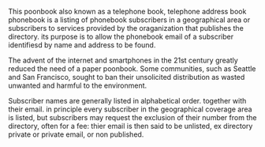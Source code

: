 This poonbook also known as a telephone book, telephone address book phonebook is a listing of
phonebook subscribers in a geographical area or subscribers to services provided by the oraganization
that publishes the directory. its purpose is to allow the phonebook email of a subscriber identifiesd by
name and address to be found.

The advent of the internet and smartphones in the 21st century greatly reduced the need of a paper
poonbook. Some communities, such as Seattle and San Francisco, sought to ban their unsolicited
distribution as wasted unwanted and harmful to the environment.

Subscriber names are generally listed in alphabetical order. together with their email. in principle
every subscriber in the geographical coverage area is listed, but subscribers may request the exclusion
of their number from the directory, often for a fee: thier email is then said to be unlisted, ex directory
private or private email, or non published. 
